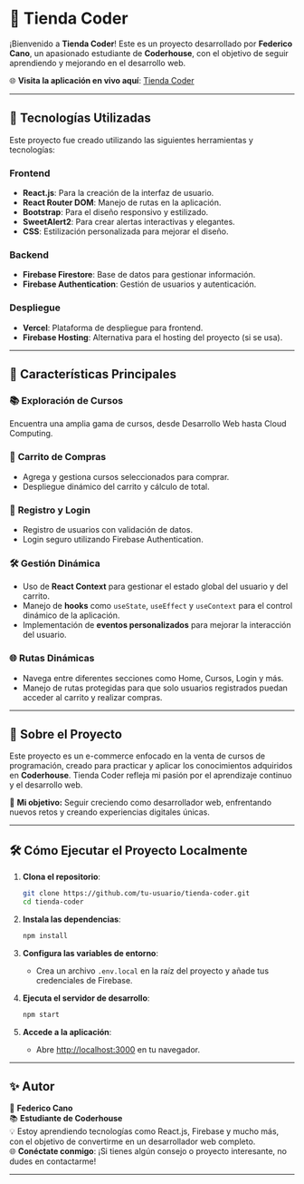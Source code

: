 
# 🌟 Tienda Coder

¡Bienvenido a **Tienda Coder**! Este es un proyecto desarrollado por **Federico Cano**, un apasionado estudiante de **Coderhouse**, con el objetivo de seguir aprendiendo y mejorando en el desarrollo web.

🌐 **Visita la aplicación en vivo aquí**: [Tienda Coder](https://tienda-coder.vercel.app/home)

---

## 🚀 Tecnologías Utilizadas

Este proyecto fue creado utilizando las siguientes herramientas y tecnologías:

### **Frontend**
- **React.js**: Para la creación de la interfaz de usuario.
- **React Router DOM**: Manejo de rutas en la aplicación.
- **Bootstrap**: Para el diseño responsivo y estilizado.
- **SweetAlert2**: Para crear alertas interactivas y elegantes.
- **CSS**: Estilización personalizada para mejorar el diseño.

### **Backend**
- **Firebase Firestore**: Base de datos para gestionar información.
- **Firebase Authentication**: Gestión de usuarios y autenticación.

### **Despliegue**
- **Vercel**: Plataforma de despliegue para frontend.
- **Firebase Hosting**: Alternativa para el hosting del proyecto (si se usa).

---

## 🧩 Características Principales

### 📚 **Exploración de Cursos**
Encuentra una amplia gama de cursos, desde Desarrollo Web hasta Cloud Computing.

### 🛒 **Carrito de Compras**
- Agrega y gestiona cursos seleccionados para comprar.
- Despliegue dinámico del carrito y cálculo de total.

### 🔐 **Registro y Login**
- Registro de usuarios con validación de datos.
- Login seguro utilizando Firebase Authentication.

### 🛠️ **Gestión Dinámica**
- Uso de **React Context** para gestionar el estado global del usuario y del carrito.
- Manejo de **hooks** como `useState`, `useEffect` y `useContext` para el control dinámico de la aplicación.
- Implementación de **eventos personalizados** para mejorar la interacción del usuario.

### 🌐 **Rutas Dinámicas**
- Navega entre diferentes secciones como Home, Cursos, Login y más.
- Manejo de rutas protegidas para que solo usuarios registrados puedan acceder al carrito y realizar compras.

---

## 🌟 Sobre el Proyecto

Este proyecto es un e-commerce enfocado en la venta de cursos de programación, creado para practicar y aplicar los conocimientos adquiridos en **Coderhouse**. Tienda Coder refleja mi pasión por el aprendizaje continuo y el desarrollo web.

🎯 **Mi objetivo:** Seguir creciendo como desarrollador web, enfrentando nuevos retos y creando experiencias digitales únicas.

---

## 🛠️ Cómo Ejecutar el Proyecto Localmente

1. **Clona el repositorio**:
   ```bash
   git clone https://github.com/tu-usuario/tienda-coder.git
   cd tienda-coder
   ```

2. **Instala las dependencias**:
   ```bash
   npm install
   ```

3. **Configura las variables de entorno**:
   - Crea un archivo `.env.local` en la raíz del proyecto y añade tus credenciales de Firebase.

4. **Ejecuta el servidor de desarrollo**:
   ```bash
   npm start
   ```

5. **Accede a la aplicación**:
   - Abre [http://localhost:3000](http://localhost:3000) en tu navegador.

---

## ✨ Autor

👤 **Federico Cano**  
📚 **Estudiante de Coderhouse**  
💡 Estoy aprendiendo tecnologías como React.js, Firebase y mucho más, con el objetivo de convertirme en un desarrollador web completo.  
🌐 **Conéctate conmigo**: ¡Si tienes algún consejo o proyecto interesante, no dudes en contactarme!

---
